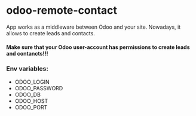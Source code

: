# odoo-remote-contact
App works as a middleware between Odoo and your site. Nowadays, it allows to create leads and contacts.

#### Make sure that your Odoo user-account has permissions to create leads and contancts!!!
### Env variables:
 - ODOO_LOGIN  
 - ODOO_PASSWORD 
 - ODOO_DB 
 - ODOO_HOST 
 - ODOO_PORT 

